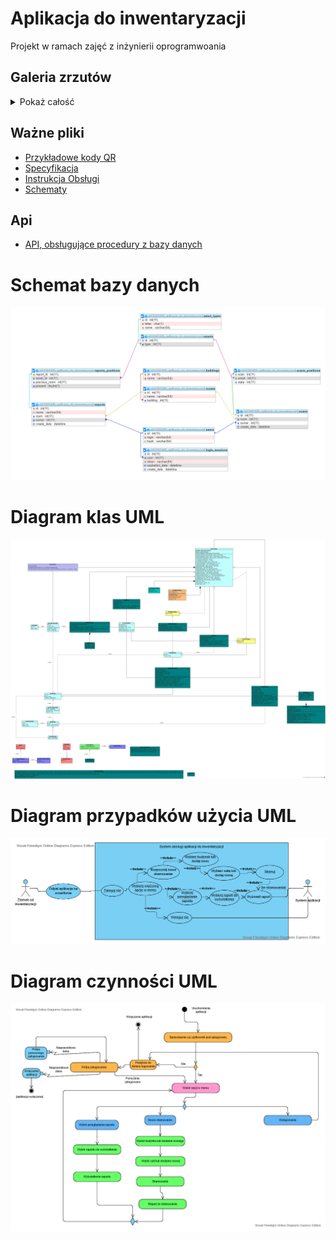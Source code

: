 # Aplikacja do inwentaryzacji

Projekt w ramach zajęć z inżynierii oprogramwoania

## Galeria zrzutów
<details>
  <summary>Pokaż całość</summary>
  
  <p>
    <a href="zrzuty/przykładowy-raport.pdf">Przykładowy raport w formie pdf</a>
  </p>

  <p>
    <img src="zrzuty/zrzut0.jpg" width="256">
    <img src="zrzuty/zrzut1.jpg" width="256">
    <img src="zrzuty/zrzut2.jpg" width="256">
    <img src="zrzuty/zrzut3.jpg" width="256">
    <img src="zrzuty/zrzut4.jpg" width="256">
    <img src="zrzuty/zrzut5.jpg" width="256">
    <img src="zrzuty/zrzut6.jpg" width="256">
    <img src="zrzuty/zrzut7.jpg" width="256">
    <img src="zrzuty/zrzut8.jpg" width="256">
    <img src="zrzuty/zrzut9.jpg" width="256">
    <img src="zrzuty/zrzut10.jpg" width="256">
    <img src="zrzuty/zrzut11.jpg" width="256">
    <img src="zrzuty/zrzut12.jpg" width="256">
    <img src="zrzuty/zrzut13.jpg" width="256">
    <img src="zrzuty/zrzut14.jpg" width="256">
    <img src="zrzuty/zrzut15.jpg" width="256">
  </p>
</details>

## Ważne pliki
- [Przykładowe kody QR](QRCodes/)
- [Specyfikacja](Specyfikacja.pdf)
- [Instrukcja Obsługi](InstrukcjaObsługi.pdf)
- [Schematy](Schematy.pdf)

## Api
- [API, obsługujące procedury z bazy danych](https://github.com/Jerry-BloodBerry/InwentaryzacjaAPI)

# Schemat bazy danych

![Schemat bazy](diagramy/baza.png)

# Diagram klas UML

![Klasy UML](diagramy/klasy.jpg)

# Diagram przypadków użycia UML

![Przypadki użycia UML](diagramy/przypadki-uzycia.png)

# Diagram czynności UML

![Czynności UML](diagramy/czynnosci.png)
